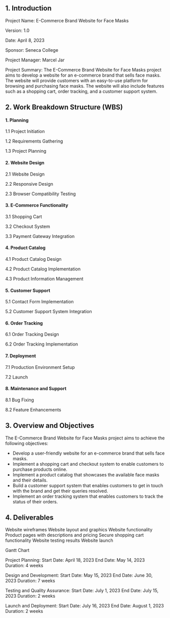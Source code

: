 ## 1. Introduction

Project Name: E-Commerce Brand Website for Face Masks

Version: 1.0

Date: April 8, 2023

Sponsor: Seneca College

Project Manager: Marcel Jar

Project Summary: The E-Commerce Brand Website for Face Masks project aims to develop a website for an e-commerce brand that sells face masks. The website will provide customers with an easy-to-use platform for browsing and purchasing face masks. The website will also include features such as a shopping cart, order tracking, and a customer support system.


## 2. Work Breakdown Structure (WBS)
#### 1. Planning
1.1 Project Initiation

1.2 Requirements Gathering

1.3 Project Planning

#### 2. Website Design
2.1 Website Design

2.2 Responsive Design

2.3 Browser Compatibility Testing

#### 3. E-Commerce Functionality
3.1 Shopping Cart

3.2 Checkout System

3.3 Payment Gateway Integration

#### 4. Product Catalog
4.1 Product Catalog Design

4.2 Product Catalog Implementation

4.3 Product Information Management

#### 5. Customer Support
5.1 Contact Form Implementation

5.2 Customer Support System Integration

#### 6. Order Tracking
6.1 Order Tracking Design

6.2 Order Tracking Implementation

#### 7. Deployment
7.1 Production Environment Setup

7.2 Launch

#### 8. Maintenance and Support
8.1 Bug Fixing

8.2 Feature Enhancements


## 3. Overview and Objectives

The E-Commerce Brand Website for Face Masks project aims to achieve the following objectives:

- Develop a user-friendly website for an e-commerce brand that sells face masks.
- Implement a shopping cart and checkout system to enable customers to purchase products online.
- Implement a product catalog that showcases the available face masks and their details.
- Build a customer support system that enables customers to get in touch with the brand and get their queries resolved.
- Implement an order tracking system that enables customers to track the status of their orders.

## 4. Deliverables

Website wireframes
Website layout and graphics
Website functionality
Product pages with descriptions and pricing
Secure shopping cart functionality
Website testing results
Website launch

Gantt Chart

Project Planning:
Start Date: April 18, 2023
End Date: May 14, 2023
Duration: 4 weeks

Design and Development:
Start Date: May 15, 2023
End Date: June 30, 2023
Duration: 7 weeks

Testing and Quality Assurance:
Start Date: July 1, 2023
End Date: July 15, 2023
Duration: 2 weeks

Launch and Deployment:
Start Date: July 16, 2023
End Date: August 1, 2023
Duration: 2 weeks



